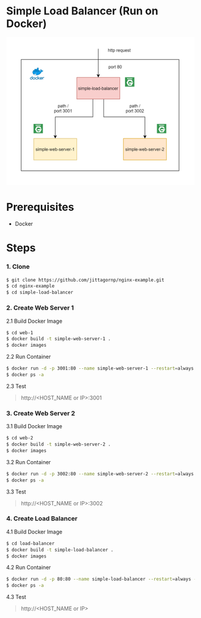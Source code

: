 # Simple Load Balancer (Run on Docker)

<img src="./nginx-load-balancer.png" width="600"/>

# Prerequisites

- Docker 

# Steps 

### 1. Clone

```sh
$ git clone https://github.com/jittagornp/nginx-example.git
$ cd nginx-example
$ cd simple-load-balancer 
```

### 2. Create Web Server 1 

2.1 Build Docker Image

```sh
$ cd web-1
$ docker build -t simple-web-server-1 .  
$ docker images 
```

2.2 Run Container

```sh
$ docker run -d -p 3001:80 --name simple-web-server-1 --restart=always simple-web-server-1 
$ docker ps -a
```

2.3 Test

> http://<HOST_NAME or IP>:3001

### 3. Create Web Server 2 

3.1 Build Docker Image

```sh
$ cd web-2
$ docker build -t simple-web-server-2 .  
$ docker images 
```

3.2 Run Container

```sh
$ docker run -d -p 3002:80 --name simple-web-server-2 --restart=always simple-web-server-2 
$ docker ps -a 
```

3.3 Test

> http://<HOST_NAME or IP>:3002

### 4. Create Load Balancer 

4.1 Build Docker Image

```sh
$ cd load-balancer 
$ docker build -t simple-load-balancer .  
$ docker images 
```

4.2 Run Container

```sh
$ docker run -d -p 80:80 --name simple-load-balancer --restart=always --link=simple-web-server-1 --link=simple-web-server-2 simple-load-balancer 
$ docker ps -a 
```

4.3 Test

> http://<HOST_NAME or IP>
